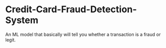 # Credit-Card-Fraud-Detection-System
An ML model that basically will tell you whether a transaction is a fraud or legit.
